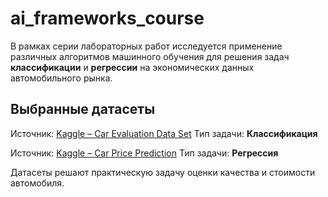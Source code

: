 # ai_frameworks_course

В рамках серии лабораторных работ исследуется применение различных алгоритмов машинного обучения для решения задач **классификации** и **регрессии** на экономических данных автомобильного рынка.

## Выбранные датасеты

Источник: [Kaggle – Car Evaluation Data Set](https://www.kaggle.com/datasets/elikplim/car-evaluation-data-set)
Тип задачи: **Классификация**

Источник: [Kaggle – Car Price Prediction](https://www.kaggle.com/datasets/hellbuoy/car-price-prediction)
Тип задачи: **Регрессия**

Датасеты решают практическую задачу оценки качества и стоимости автомобиля.